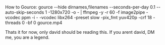 
How to Gource: gource --hide dirnames,filenames --seconds-per-day 0.1 --auto-skip-seconds 1 -1280x720 -o - | ffmpeg -y -r 60 -f image2pipe -vcodec ppm -i - -vcodec libx264 -preset slow -pix_fmt yuv420p -crf 18 -threads 0 -bf 0 gource.mp4

Thats it for now, only david should be reading this. If you arent david, DM me, you are a legend.
